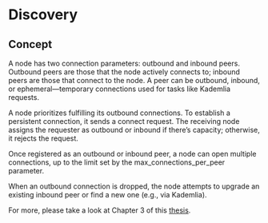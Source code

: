 # Discovery

## Concept

A node has two connection parameters: outbound and inbound peers. Outbound peers are those that the node actively connects to; inbound peers are those that connect to the node. A peer can be outbound, inbound, or ephemeral—temporary connections used for tasks like Kademlia requests.

A node prioritizes fulfilling its outbound connections. To establish a persistent connection, it sends a connect request. The receiving node assigns the requester as outbound or inbound if there’s capacity; otherwise, it rejects the request.

Once registered as an outbound or inbound peer, a node can open multiple connections, up to the limit set by the max_connections_per_peer parameter.

When an outbound connection is dropped, the node attempts to upgrade an existing inbound peer or find a new one (e.g., via Kademlia).

For more, please take a look at Chapter 3 of this [thesis](https://bastienfaivre.com/files/master-thesis.pdf).
